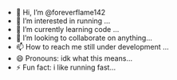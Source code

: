 - 👋 Hi, I’m @foreverflame142
- 👀 I’m interested in running ...
- 🌱 I’m currently learning code ...
- 💞️ I’m looking to collaborate on anything...
- 📫 How to reach me still under development ...
- 😄 Pronouns: idk what this means...
- ⚡ Fun fact: i like running fast...

<!---
foreverflame142/foreverflame142 is a ✨ special ✨ repository because its `README.md` (this file) appears on your GitHub profile.
You can click the Preview link to take a look at your changes.
--->
